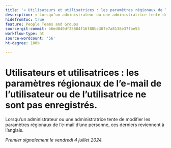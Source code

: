 ```yaml
---
title: '« Utilisateurs et utilisatrices : les paramètres régionaux de l’e-mail de l’utilisateur ou de l’utilisatrice ne sont pas enregistrés. »'
description: « Lorsqu’un administrateur ou une administratrice tente de modifier les paramètres régionaux de l’e-mail d’une personne, ces derniers reviennent à l’anglais. »
hidefromtoc: true
feature: People Teams and Groups
source-git-commit: b6ed840df25684f16f88bc30fe7a8138e37fbe53
workflow-type: ht
source-wordcount: '56'
ht-degree: 100%

---
```



# Utilisateurs et utilisatrices : les paramètres régionaux de l’e-mail de l’utilisateur ou de l’utilisatrice ne sont pas enregistrés.

Lorsqu’un administrateur ou une administratrice tente de modifier les paramètres régionaux de l’e-mail d’une personne, ces derniers reviennent à l’anglais.

_Premier signalement le vendredi 4 juillet 2024._

